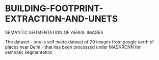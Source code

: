 # BUILDING-FOOTPRINT-EXTRACTION-AND-UNETS
SEMANTIC SEGMENTATION OF AERIAL IMAGES

The dataset - one is self made dataset of 29 images from google earth of places near Delhi - that has been processed under MASKRCNN for semnatic segmentation
